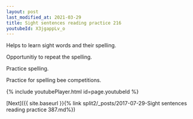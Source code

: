 ```yaml
---
layout: post
last_modified_at: 2021-03-29
title: Sight sentences reading practice 216
youtubeId: X3jgappLv_o
---
```

 
 
Helps to learn sight words and their spelling.

Opportunitiy to repeat the spelling. 

Practice spelling. 
 
Practice for spelling bee competitions. 
 
{% include youtubePlayer.html id=page.youtubeId %}
 
 

[Next]({{ site.baseurl }}{% link  split2/_posts/2017-07-29-Sight sentences reading practice 387.md%})
 
